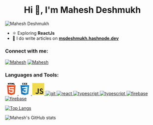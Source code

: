 <h1 align="center">Hi 👋, I'm Mahesh Deshmukh</h1>
<p align="left"> <img src="https://komarev.com/ghpvc/?username=msdeshmukh009&label=Profile%20views&color=blueviolet&style=flat-square" alt="Mahesh Deshmukh" /> </p>

- ⚛️ Exploring **ReactJs**
- 📝 I do write articles on **[msdeshmukh.hashnode.dev](https://msdeshmukh.hashnode.dev/)**

<p align="left">
<h3 align="left">Connect with me:</h3>
<a href="https://twitter.com/msdeshmukh09" target="blank"><img align="center" src="https://raw.githubusercontent.com/rahuldkjain/github-profile-readme-generator/master/src/images/icons/Social/twitter.svg" alt="Mahesh" height="30" width="40" /></a>
<a href="https://www.linkedin.com/in/mahesh-deshmukh-413830185/" target="blank"><img align="center" src="https://raw.githubusercontent.com/rahuldkjain/github-profile-readme-generator/master/src/images/icons/Social/linked-in-alt.svg" alt="Mahesh" height="30" width="40" /></a>
</p>
<h3 align="left">Languages and Tools:</h3>
<p align="left">
 <a href="https://www.w3.org/html/" target="_blank"> <img src="https://raw.githubusercontent.com/devicons/devicon/master/icons/html5/html5-original-wordmark.svg" alt="html5" width="40" height="40"/> </a>
  <a href="https://www.w3schools.com/css/" target="_blank"> <img src="https://raw.githubusercontent.com/devicons/devicon/master/icons/css3/css3-original-wordmark.svg" alt="css3" width="40" height="40"/> </a> 
  <a href="https://getbootstrap.com" target="_blank">
  <a href="https://developer.mozilla.org/en-US/docs/Web/JavaScript" target="_blank"> <img src="https://raw.githubusercontent.com/devicons/devicon/master/icons/javascript/javascript-original.svg" alt="javascript" width="40" height="40"/> </a> <a href="https://www.php.net" target="_blank"> </a> 
  <a href="https://git-scm.com/" target="_blank"> <img src="https://www.vectorlogo.zone/logos/git-scm/git-scm-icon.svg" alt="git" width="40" height="40"/> </a> 
  <a href="https://reactjs.org/docs/getting-started.html" target="_blank"> <img src="https://maheshdeshmukh.netlify.app/img/react.svg" alt="react" width="40" height="40"/> </a>  <a href="https://www.typescriptlang.org/" target="_blank"> <img src="https://cdn.worldvectorlogo.com/logos/typescript.svg" alt="typescript" width="40" height="40"/> </a> 
  <a href="https://redux-toolkit.js.org/" target="_blank"> <img src="https://d33wubrfki0l68.cloudfront.net/0834d0215db51e91525a25acf97433051f280f2f/c30f5/img/redux.svg" alt="typescript" width="40" height="40"/> </a>
  <a href="https://firebase.google.com/" target="_blank"> <img src="https://www.vectorlogo.zone/logos/firebase/firebase-icon.svg" alt="firebase" width="40" height="40"/> </a>
     <a href="https://tailwindcss.com/" target="_blank"> <img src="https://upload.wikimedia.org/wikipedia/commons/thumb/d/d5/Tailwind_CSS_Logo.svg/900px-Tailwind_CSS_Logo.svg.png?20211001194333" alt="firebase" width="40" height="40"/> </a>
</p>
 
[![Top Langs](https://github-readme-stats.vercel.app/api/top-langs/?username=msdeshmukh009&layout=compact&theme=radical)](https://github.com/anuraghazra/github-readme-stats)
 
  
![Mahesh's GitHub stats](https://github-readme-stats.vercel.app/api?username=msdeshmukh009&show_icons=true&theme=radical&hide=issues&count_private=true)




